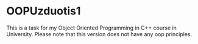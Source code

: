 # OOPUzduotis1

This is a task for my Object Oriented Programming in C++ course in University. Please note that this version does not have any oop principles.
